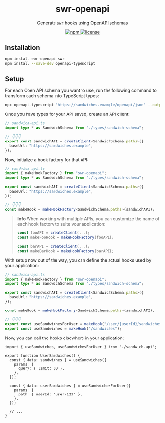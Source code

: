 <p align="center">
  <h1 align="center">swr-openapi</h1>
</p>

<p align="center">Generate <a href="https://swr.vercel.app"><code>swr</code></a> hooks using <a href="https://swagger.io/specification/">OpenAPI</a> schemas</p>

<p align="center">
  <a aria-label="npm" href="https://www.npmjs.com/package/swr-openapi">
    <img alt="npm" src="https://img.shields.io/npm/v/swr-openapi.svg?style=for-the-badge&labelColor=000000">
  </a>
  <a aria-label="license" href="https://github.com/htunnicliff/swr-openapi/blob/master/LICENSE">
    <img alt="license" src="https://img.shields.io/github/license/htunnicliff/swr-openapi.svg?style=for-the-badge&labelColor=000000">
  </a>
</p>

## Installation

```sh
npm install swr-openapi swr
npm install --save-dev openapi-typescript
```

## Setup

For each Open API schema you want to use, run the following command to transform each schema into TypeScript types:

```sh
npx openapi-typescript "https://sandwiches.example/openapi/json" --output ./types/sandwich-schema.ts
```

Once you have types for your API saved, create an API client:

```ts
// sandwich-api.ts
import type * as SandwichSchema from "./types/sandwich-schema";

// 👇👇👇
export const sandwichAPI = createClient<SandwichSchema.paths>({
  baseUrl: "https://sandwiches.example",
});
```

Now, initialize a hook factory for that API:

```ts
// sandwich-api.ts
import { makeHookFactory } from "swr-openapi";
import type * as SandwichSchema from "./types/sandwich-schema";

export const sandwichAPI = createClient<SandwichSchema.paths>({
  baseUrl: "https://sandwiches.example",
});

// 👇👇👇
const makeHook = makeHookFactory<SandwichSchema.paths>(sandwichAPI);
```

> **Info**
> When working with multiple APIs, you can customize the name of each hook factory to suite your application:
>
> ```ts
> const fooAPI = createClient(...);
> const makeFooHook = makeHookFactory(fooAPI);
>
> const barAPI = createClient(...);
> const makeBarHook = makeHookFactory(barAPI);
> ```

With setup now out of the way, you can define the actual hooks used by your application:

```ts
// sandwich-api.ts
import { makeHookFactory } from "swr-openapi";
import type * as SandwichSchema from "./types/sandwich-schema";

export const sandwichAPI = createClient<SandwichSchema.paths>({
  baseUrl: "https://sandwiches.example",
});

const makeHook = makeHookFactory<SandwichSchema.paths>(sandwichAPI);

// 👇👇👇
export const useSandwichesForUser = makeHook("/user/{userId}/sandwiches");
export const useSandwiches = makeHook("/sandwiches");
```

Now, you can call the hooks elsewhere in your application:

```tsx
import { useSandwiches, useSandwichesForUser } from "./sandwich-api";

export function UserSandwiches() {
  const { data: sandwiches } = useSandwiches({
    params: {
      query: { limit: 10 },
    },
  });

  const { data: userSandwiches } = useSandwichesForUser({
    params: {
      path: { userId: "user-123" },
    },
  });

  // ...
}
```
